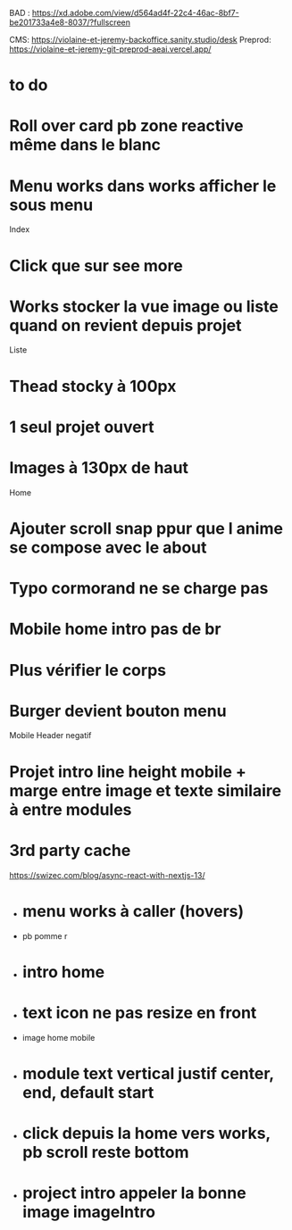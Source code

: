 BAD : https://xd.adobe.com/view/d564ad4f-22c4-46ac-8bf7-be201733a4e8-8037/?fullscreen

CMS: https://violaine-et-jeremy-backoffice.sanity.studio/desk
Preprod: https://violaine-et-jeremy-git-preprod-aeai.vercel.app/

# to do

# Roll over card pb zone reactive même dans le blanc

# Menu works dans works afficher le sous menu

Index

# Click que sur see more

# Works stocker la vue image ou liste quand on revient depuis projet

Liste

# Thead stocky à 100px

# 1 seul projet ouvert

# Images à 130px de haut

Home

# Ajouter scroll snap ppur que l anime se compose avec le about

# Typo cormorand ne se charge pas

# Mobile home intro pas de br

# Plus vérifier le corps

# Burger devient bouton menu

Mobile Header negatif

# Projet intro line height mobile + marge entre image et texte similaire à entre modules

# 3rd party cache

https://swizec.com/blog/async-react-with-nextjs-13/

- # menu works à caller (hovers)
- pb pomme r
- # intro home

- # text icon ne pas resize en front
- image home mobile
- # module text vertical justif center, end, default start
- # click depuis la home vers works, pb scroll reste bottom
- # project intro appeler la bonne image imageIntro
